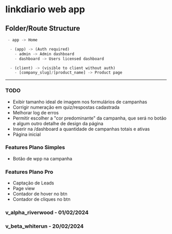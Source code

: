 # linkdiario web app

## Folder/Route Structure 
```ts
 - app -> Home

  - (app) -> (Auth required)
    - admin -> Admin dashboard
    - dashboard -> Users licensed dashboard

  - (client) -> (visible to client without auth)
    - [company_slug]/[product_name] -> Product page
```
---

### TODO 
 <!-- - Adicionar na criação/update da campanha a opção de agendar a publicação -->
 - Exibir tamanho ideal de imagem nos formulários de campanhas
 - Corrigir numeração em quiz/respostas cadastrada
 - Melhorar log de erros
 - Permitir escolher a "cor predominante" da campanha, que será no botão e algum outro detalhe de design da página
 - Inserir na /dashboard a quantidade de campanhas totais e ativas
 - Página inicial
 
### Features Plano Simples

 - Botão de wpp na campanha
 
 ### Features Plano Pro

 - Captação de Leads
 - Page view
 - Contador de hover no btn
 - Contador de cliques no btn

### v_alpha_riverwood - 01/02/2024
### v_beta_whiterun   - 20/02/2024